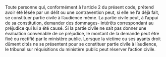 Toute personne qui, conformément à l’article 2 du présent code, prétend avoir été lésée par un délit ou une contravention peut, si elle ne l’a déjà fait, se constituer partie civile à l’audience même.
La partie civile peut, à l’appui de sa constitution, demander des dommages- intérêts correspondant au préjudice qui lui a été causé.
Si la partie civile ne sait pas donner une évaluation convenable de ce préjudice, le montant de la demande peut être fixé ou rectifié par le ministère public.
Lorsque la victime ou ses ayants droit dûment cités ne se présentent pour se constituer partie civile à l’audience, le tribunal sur réquisitions du ministère public peut réserver l’action civile.